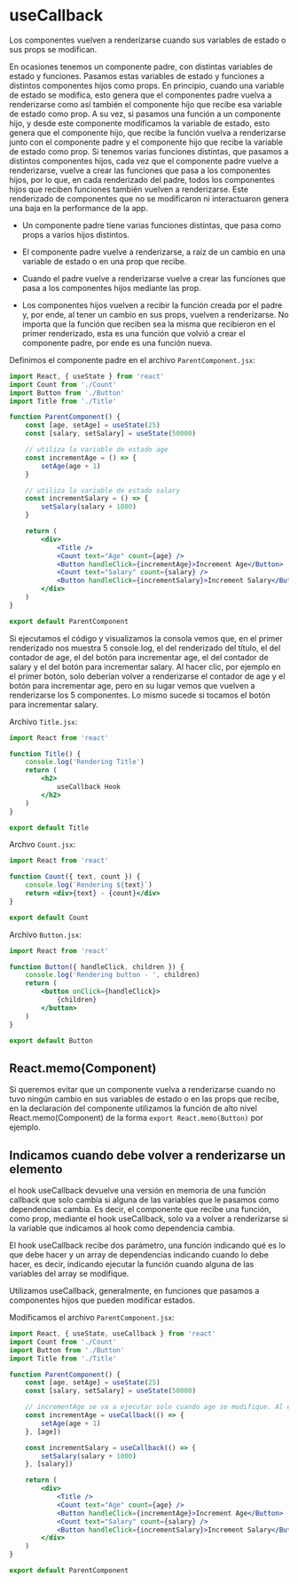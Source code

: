 # useCallback

Los componentes vuelven a renderizarse cuando sus variables de estado o sus props se modifican.

En ocasiones tenemos un componente padre, con distintas variables de estado y funciones. Pasamos estas variables de estado y funciones a distintos componentes hijos como props. En principio, cuando una variable de estado se modifica, esto genera que el componentes padre vuelva a renderizarse como así también el componente hijo que recibe esa variable de estado como prop. A su vez, si pasamos una función a un componente hijo, y desde este componente modificamos la variable de estado, esto genera que el componente hijo, que recibe la función vuelva a renderizarse junto con el componente padre y el componente hijo que recibe la variable de estado como prop. Si tenemos varias funciones distintas, que pasamos a distintos componentes hijos, cada vez que el componente padre vuelve a renderizarse, vuelve a crear las funciones que pasa a los componentes hijos, por lo que, en cada renderizado del padre, todos los componentes hijos que reciben funciones también vuelven a renderizarse. Este renderizado de componentes que no se modificaron ni interactuaron genera una baja en la performance de la app.

* Un componente padre tiene varias funciones distintas, que pasa como props a varios hijos distintos.

* El componente padre vuelve a renderizarse, a raíz de un cambio en una variable de estado o en una prop que recibe.

* Cuando el padre vuelve a renderizarse vuelve a crear las funciones que pasa a los componentes hijos mediante las prop.

* Los componentes hijos vuelven a recibir la función creada por el padre y, por ende, al tener un cambio en sus props, vuelven a renderizarse. No importa que la función que reciben sea la misma que recibieron en el primer renderizado, esta es una función que volvió a crear el componente padre, por ende es una función nueva.

Definimos el componente padre en el archivo `ParentComponent.jsx`:

```javascriptreact
import React, { useState } from 'react'
import Count from './Count'
import Button from './Button'
import Title from './Title'

function ParentComponent() {
	const [age, setAge] = useState(25)
	const [salary, setSalary] = useState(50000)

	// utiliza la variable de estado age
	const incrementAge = () => {
		setAge(age + 1)
	}

	// utiliza la variable de estado salary
	const incrementSalary = () => {
		setSalary(salary + 1000)
	}

	return (
		<div>
			<Title />
			<Count text="Age" count={age} />
			<Button handleClick={incrementAge}>Increment Age</Button>
			<Count text="Salary" count={salary} />
			<Button handleClick={incrementSalary}>Increment Salary</Button>
		</div>
	)
}

export default ParentComponent
```

Si ejecutamos el código y visualizamos la consola vemos que, en el primer renderizado nos muestra 5 console.log, el del renderizado del título, el del contador de age, el del botón para incrementar age, el del contador de salary y el del botón para incrementar salary. Al hacer clic, por ejemplo en el primer botón, solo deberían volver a renderizarse el contador de age y el botón para incrementar age, pero en su lugar vemos que vuelven a renderizarse los 5 componentes. Lo mismo sucede si tocamos el botón para incrementar salary.

Archivo `Title.jsx`:

```javascriptreact
import React from 'react'

function Title() {
	console.log('Rendering Title')
	return (
		<h2>
			useCallback Hook
		</h2>
	)
}

export default Title
```

Archvo `Count.jsx`:

```javascriptreact
import React from 'react'

function Count({ text, count }) {
	console.log(`Rendering ${text}`)
	return <div>{text} - {count}</div>
}

export default Count
```

Archivo `Button.jsx`:

```javascriptreact
import React from 'react'

function Button({ handleClick, children }) {
	console.log('Rendering button - ', children)
	return (
		<button onClick={handleClick}>
			{children}
		</button>
	)
}

export default Button
```

## React.memo(Component)

Si queremos evitar que un componente vuelva a renderizarse cuando no tuvo ningún cambio en sus variables de estado o en las props que recibe, en la declaración del componente utilizamos la función de alto nivel React.memo(Component) de la forma `export React.memo(Button)` por ejemplo.

## Indicamos cuando debe volver a renderizarse un elemento

el hook useCallback devuelve una versión en memoria de una función callback que solo cambia si alguna de las variables que le pasamos como dependencias cambia. Es decir, el componente que recibe una función, como prop, mediante el hook useCallback, solo va a volver a renderizarse si la variable que indicamos al hook como dependencia cambia.

El hook useCallback recibe dos parámetro, una función indicando qué es lo que debe hacer y un array de dependencias indicando cuando lo debe hacer, es decir, indicando ejecutar la función cuando alguna de las variables del array se modifique.

Utilizamos useCallback, generalmente, en funciones que pasamos a componentes hijos que pueden modificar estados.

Modificamos el archivo `ParentComponent.jsx`:

```javascriptreact
import React, { useState, useCallback } from 'react'
import Count from './Count'
import Button from './Button'
import Title from './Title'

function ParentComponent() {
	const [age, setAge] = useState(25)
	const [salary, setSalary] = useState(50000)

	// incrementAge se va a ejecutar solo cuando age se modifique. Al ejecutarse va a generar que el elemento que recibe esta función como prop vuelva a renderizarse
	const incrementAge = useCallback(() => {
		setAge(age + 1)
	}, [age])

	const incrementSalary = useCallback(() => {
		setSalary(salary + 1000)
	}, [salary])

	return (
		<div>
			<Title />
			<Count text="Age" count={age} />
			<Button handleClick={incrementAge}>Increment Age</Button>
			<Count text="Salary" count={salary} />
			<Button handleClick={incrementSalary}>Increment Salary</Button>
		</div>
	)
}

export default ParentComponent
```
